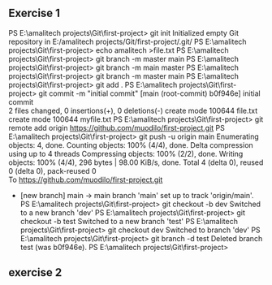 Exercise 1
----------
PS E:\amalitech projects\Git\first-project> git init
Initialized empty Git repository in E:/amalitech projects/Git/first-project/.git/
PS E:\amalitech projects\Git\first-project> echo amalitech >file.txt
PS E:\amalitech projects\Git\first-project> git branch -m master main
PS E:\amalitech projects\Git\first-project> git branch -m main master
PS E:\amalitech projects\Git\first-project> git branch -m master main
PS E:\amalitech projects\Git\first-project> git add .
PS E:\amalitech projects\Git\first-project> git commit -m "initial commit"
[main (root-commit) b0f946e] initial commit      
 2 files changed, 0 insertions(+), 0 deletions(-)
 create mode 100644 file.txt
 create mode 100644 myfile.txt
PS E:\amalitech projects\Git\first-project> git remote add origin https://github.com/muodilo/first-project.git
PS E:\amalitech projects\Git\first-project> git push -u origin main
Enumerating objects: 4, done.
Counting objects: 100% (4/4), done.
Delta compression using up to 4 threads
Compressing objects: 100% (2/2), done.
Writing objects: 100% (4/4), 296 bytes | 98.00 KiB/s, done.
Total 4 (delta 0), reused 0 (delta 0), pack-reused 0       
To https://github.com/muodilo/first-project.git
 * [new branch]      main -> main
branch 'main' set up to track 'origin/main'.
PS E:\amalitech projects\Git\first-project> git checkout -b dev
Switched to a new branch 'dev'
PS E:\amalitech projects\Git\first-project> git checkout -b test
Switched to a new branch 'test'
PS E:\amalitech projects\Git\first-project> git checkout dev
Switched to branch 'dev'
PS E:\amalitech projects\Git\first-project> git branch -d test
Deleted branch test (was b0f946e).
PS E:\amalitech projects\Git\first-project>

exercise 2
----------
